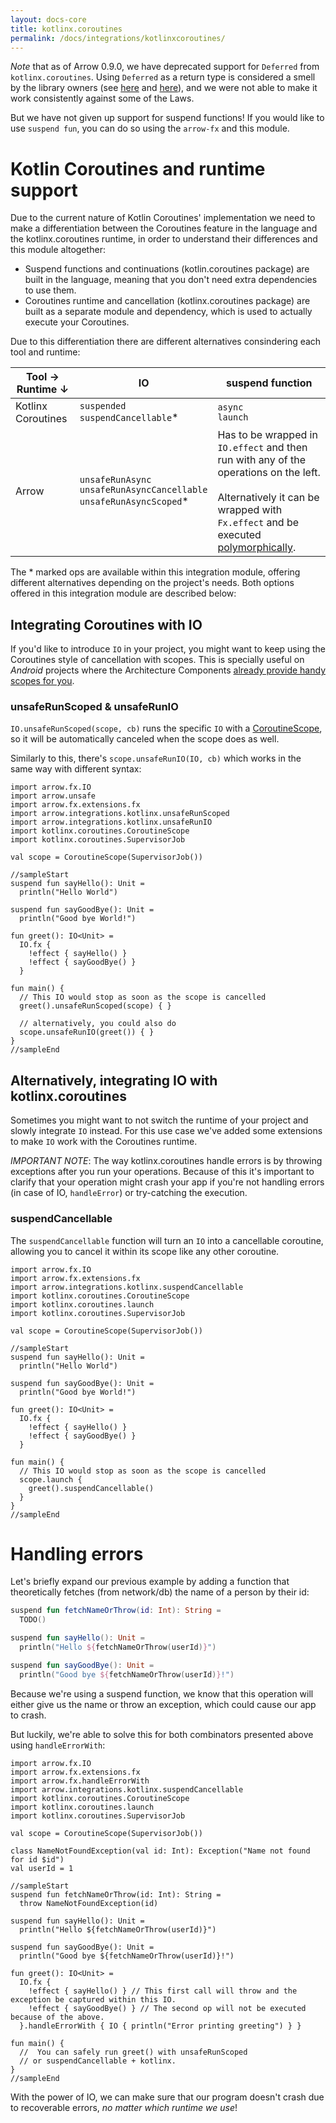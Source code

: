 ```yaml
---
layout: docs-core
title: kotlinx.coroutines
permalink: /docs/integrations/kotlinxcoroutines/
---
```


*Note* that as of Arrow 0.9.0, we have deprecated support for `Deferred` from `kotlinx.coroutines`. Using `Deferred` as a return type is considered a smell by the library owners (see [here](https://github.com/Kotlin/kotlinx.coroutines/blob/master/docs/composing-suspending-functions.md#async-style-functions) and [here](http://youtrack.jetbrains.com/issue/KT-25620)), and we were not able to make it work consistently against some of the Laws. 

But we have not given up support for suspend functions! If you would like to use `suspend fun`, you can do so using the `arrow-fx` and this module.

# Kotlin Coroutines and runtime support

Due to the current nature of Kotlin Coroutines' implementation we need to make a differentiation between the Coroutines feature in the language and the kotlinx.coroutines runtime, in order to understand their differences and this module altogether:

* Suspend functions and continuations (kotlin.coroutines package) are built in the language, meaning that you don't need extra dependencies to use them.
* Coroutines runtime and cancellation (kotlinx.coroutines package) are built as a separate module and dependency, which is used to actually execute your Coroutines.

Due to this differentiation there are different alternatives consindering each tool and runtime:

| Tool →<br>Runtime ↓ | IO                                          | suspend function    |
|--------------------|----------------------------------------------|---------------------|
| Kotlinx Coroutines | `suspended`<br>`suspendCancellable`*         | `async`<br>`launch` |
| Arrow              | `unsafeRunAsync`<br>`unsafeRunAsyncCancellable`<br>`unsafeRunAsyncScoped`* | Has to be wrapped in `IO.effect` and then run with any of the operations on the left.<br><br>Alternatively it can be wrapped with `Fx.effect` and be executed [polymorphically](/docs/fx/polymorphism/). |

The * marked ops are available within this integration module, offering different alternatives depending on the project's needs. Both options offered in this integration module are described below:

## Integrating Coroutines with IO

If you'd like to introduce `IO` in your project, you might want to keep using the Coroutines style of cancellation with scopes. This is specially useful on *Android* projects where the Architecture Components [already provide handy scopes for you](https://developer.android.com/topic/libraries/architecture/coroutines#lifecycle-aware).

### unsafeRunScoped & unsafeRunIO

`IO.unsafeRunScoped(scope, cb)` runs the specific `IO` with a [CoroutineScope](https://kotlin.github.io/kotlinx.coroutines/kotlinx-coroutines-core/kotlinx.coroutines/-coroutine-scope/index.html), so it will be automatically canceled when the scope does as well.

Similarly to this, there's `scope.unsafeRunIO(IO, cb)` which works in the same way with different syntax: 

```kotlin:ank:playground
import arrow.fx.IO
import arrow.unsafe
import arrow.fx.extensions.fx
import arrow.integrations.kotlinx.unsafeRunScoped
import arrow.integrations.kotlinx.unsafeRunIO
import kotlinx.coroutines.CoroutineScope
import kotlinx.coroutines.SupervisorJob

val scope = CoroutineScope(SupervisorJob())

//sampleStart
suspend fun sayHello(): Unit =
  println("Hello World")

suspend fun sayGoodBye(): Unit =
  println("Good bye World!")

fun greet(): IO<Unit> =
  IO.fx {
    !effect { sayHello() }
    !effect { sayGoodBye() }
  }

fun main() { 
  // This IO would stop as soon as the scope is cancelled
  greet().unsafeRunScoped(scope) { }

  // alternatively, you could also do
  scope.unsafeRunIO(greet()) { }
}
//sampleEnd
```


## Alternatively, integrating IO with kotlinx.coroutines

Sometimes you might want to not switch the runtime of your project and slowly integrate `IO` instead. For this use case we've added some extensions to make `IO` work with the Coroutines runtime.

*IMPORTANT NOTE*: The way kotlinx.coroutines handle errors is by throwing exceptions after you run your operations. Because of this it's important to clarify that your operation might crash your app if you're not handling errors (in case of IO, `handleError`) or try-catching the execution.

### suspendCancellable

The `suspendCancellable` function will turn an `IO` into a cancellable coroutine, allowing you to cancel it within its scope like any other coroutine.

```kotlin:ank:playground
import arrow.fx.IO
import arrow.fx.extensions.fx
import arrow.integrations.kotlinx.suspendCancellable
import kotlinx.coroutines.CoroutineScope
import kotlinx.coroutines.launch
import kotlinx.coroutines.SupervisorJob

val scope = CoroutineScope(SupervisorJob())

//sampleStart
suspend fun sayHello(): Unit =
  println("Hello World")

suspend fun sayGoodBye(): Unit =
  println("Good bye World!")

fun greet(): IO<Unit> =
  IO.fx {
    !effect { sayHello() }
    !effect { sayGoodBye() }
  }

fun main() {
  // This IO would stop as soon as the scope is cancelled
  scope.launch {
    greet().suspendCancellable()
  }
}
//sampleEnd
```

# Handling errors

Let's briefly expand our previous example by adding a function that theoretically fetches (from network/db) the name of a person by their id:

```kotlin
suspend fun fetchNameOrThrow(id: Int): String = 
  TODO()

suspend fun sayHello(): Unit =
  println("Hello ${fetchNameOrThrow(userId)}")

suspend fun sayGoodBye(): Unit =
  println("Good bye ${fetchNameOrThrow(userId)}!")
```

Because we're using a suspend function, we know that this operation will either give us the name or throw an exception, which could cause our app to crash. 

But luckily, we're able to solve this for both combinators presented above using `handleErrorWith`:

```kotlin:ank:playground
import arrow.fx.IO
import arrow.fx.extensions.fx
import arrow.fx.handleErrorWith
import arrow.integrations.kotlinx.suspendCancellable
import kotlinx.coroutines.CoroutineScope
import kotlinx.coroutines.launch
import kotlinx.coroutines.SupervisorJob

val scope = CoroutineScope(SupervisorJob())

class NameNotFoundException(val id: Int): Exception("Name not found for id $id")
val userId = 1

//sampleStart
suspend fun fetchNameOrThrow(id: Int): String =
  throw NameNotFoundException(id)

suspend fun sayHello(): Unit =
  println("Hello ${fetchNameOrThrow(userId)}")

suspend fun sayGoodBye(): Unit =
  println("Good bye ${fetchNameOrThrow(userId)}!")

fun greet(): IO<Unit> =
  IO.fx {
    !effect { sayHello() } // This first call will throw and the exception be captured within this IO.
    !effect { sayGoodBye() } // The second op will not be executed because of the above.
  }.handleErrorWith { IO { println("Error printing greeting") } }
         
fun main() {
  //  You can safely run greet() with unsafeRunScoped 
  // or suspendCancellable + kotlinx.
}
//sampleEnd
```

With the power of IO, we can make sure that our program doesn't crash due to recoverable errors, *no matter which runtime we use*!